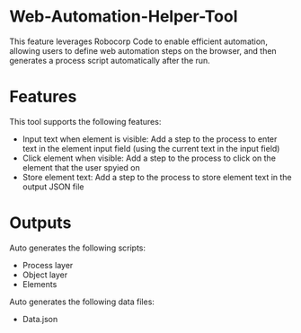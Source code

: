 # Web-Automation-Helper-Tool
This feature leverages Robocorp Code to enable efficient automation, allowing users to define web automation steps on the browser, and then generates a process script automatically after the run.

# Features
This tool supports the following features:
- Input text when element is visible:
  Add a step to the process to enter text in the element input field (using the current text in the input field)
- Click element when visible:
  Add a step to the process to click on the element that the user spyied on 
- Store element text:
  Add a step to the process to store element text in the output JSON file
# Outputs
Auto generates the following scripts:
- Process layer
- Object layer
- Elements

Auto generates the following data files:
- Data.json
